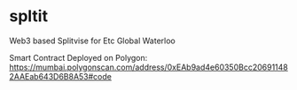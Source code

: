# spltit
Web3 based Splitvise for Etc Global Waterloo

Smart Contract Deployed on Polygon: https://mumbai.polygonscan.com/address/0xEAb9ad4e60350Bcc206911482AAEab643D6B8A53#code
